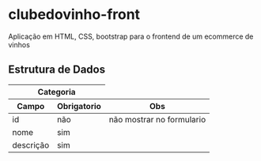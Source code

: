 # clubedovinho-front
Aplicação em HTML, CSS, bootstrap para o frontend de um ecommerce de vinhos


## Estrutura de Dados
<table>
<thead>
  <tr>
    <th colspan="2">Categoria</th>
  </tr>
<tr>
<th>Campo</th>
<th>Obrigatorio</th>
<th>Obs</th>
</tr>
</thead>
<tbody>
<tr>
<td>id</td>
<td>não</td>
<td> não mostrar no formulario </td>
</tr>
<tr>
<td>nome</td>
<td>sim</td>
<td></td>
</tr>

<tr>
<td>descrição</td>
<td>sim</td>
<td></td>
</tr>
</tbody>
</table>

